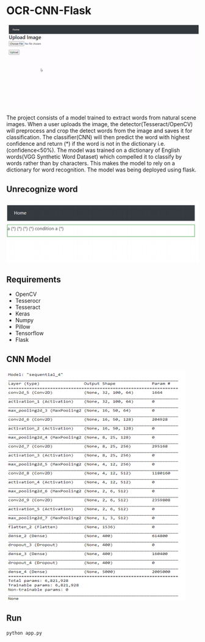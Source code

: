 # OCR-CNN-Flask
![](OCR_CNN.gif)

The project consists of a model trained to extract words from natural scene images. When a user uploads the image, the detector(Tesseract/OpenCV) will preprocess and crop the detect words from the image and saves it for classification. The classifier(CNN) will then predict the word with highest confidence and return (*) if the word is not in the dictionary i.e.(confidence<50%). The model was trained on a dictionary of English words(VGG Synthetic Word Dataset) which compelled it to classify by words rather than by characters. This makes the model to rely on a dictionary for word recognition. The model was being deployed using flask.

## Unrecognize word
![](Images/unrecognize.PNG)

## Requirements
* OpenCV
* Tesserocr
* Tesseract
* Keras
* Numpy
* Pillow
* Tensorflow 
* Flask

## CNN Model
![](Images/cnn_model.PNG)

## Run
`python app.py`


